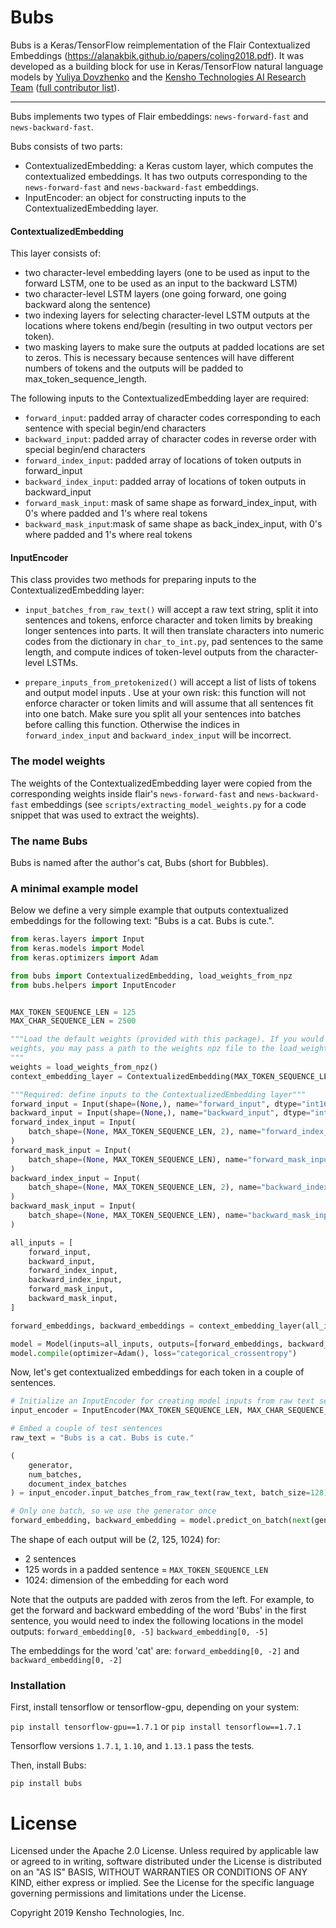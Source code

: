 # Bubs

Bubs is a Keras/TensorFlow reimplementation of the Flair Contextualized Embeddings (https://alanakbik.github.io/papers/coling2018.pdf). It was developed as a building block for use in Keras/TensorFlow natural language models by [Yuliya Dovzhenko](https://github.com/ydovzhenko) and the [Kensho Technologies AI Research Team](https://www.kensho.com/) ([full contributor list](https://github.com/kensho-technologies/bubs/blob/master/AUTHORS.md)).
 
----------------------------------------------

Bubs implements two types of Flair embeddings:  `news-forward-fast` and `news-backward-fast`.

Bubs consists of two parts:
* ContextualizedEmbedding: a Keras custom layer, which computes the contextualized embeddings. It has two outputs corresponding to the `news-forward-fast` and `news-backward-fast` embeddings.
* InputEncoder: an object for constructing inputs to the ContextualizedEmbedding layer.


#### ContextualizedEmbedding
This layer consists of:
* two character-level embedding layers (one to be used as input to the forward LSTM, one to be used as an input to the backward LSTM)
* two character-level LSTM layers (one going forward, one going backward along the sentence) 
* two indexing layers for selecting character-level LSTM outputs at the locations where tokens end/begin (resulting in two output vectors per token).
* two masking layers to make sure the outputs at padded locations are set to zeros. This is necessary because sentences will have different numbers of tokens and the outputs will be padded to max_token_sequence_length.

The following inputs to the ContextualizedEmbedding layer are required:
* `forward_input`: padded array of character codes corresponding to each sentence with special begin/end characters
* `backward_input`: padded array of character codes in reverse order with special begin/end characters
* `forward_index_input`: padded array of locations of token outputs in forward_input
* `backward_index_input`: padded array of locations of token outputs in backward_input
* `forward_mask_input`: mask of same shape as forward_index_input, with 0's where padded and 1's where real tokens
* `backward_mask_input`:mask of same shape as back_index_input, with 0's where padded and 1's where real tokens

#### InputEncoder

This class provides two methods for preparing inputs to the ContextualizedEmbedding layer:

* `input_batches_from_raw_text()` will accept a raw text string, split it into sentences and tokens, enforce character and token limits by breaking longer sentences into parts. It will then translate characters into numeric codes from the dictionary in `char_to_int.py`, pad sentences to the same length, and compute indices of token-level outputs from the character-level LSTMs.

* `prepare_inputs_from_pretokenized()` will accept a list of lists of tokens and output model inputs . Use at your own risk: this function will not enforce character or token limits and will assume that all sentences fit into one batch. Make sure you split all your sentences into batches before calling this function. Otherwise the indices in `forward_index_input` and `backward_index_input` will be incorrect.

### The model weights

The weights of the ContextualizedEmbedding layer were copied from the corresponding weights inside flair's `news-forward-fast` and `news-backward-fast` embeddings (see `scripts/extracting_model_weights.py` for a code snippet that was used to extract the weights).

### The name Bubs

Bubs is named after the author's cat, Bubs (short for Bubbles).

### A minimal example model
Below we define a very simple example that outputs contextualized embeddings for the following text: "Bubs is a cat. Bubs is cute.".

```python
from keras.layers import Input
from keras.models import Model
from keras.optimizers import Adam

from bubs import ContextualizedEmbedding, load_weights_from_npz
from bubs.helpers import InputEncoder


MAX_TOKEN_SEQUENCE_LEN = 125
MAX_CHAR_SEQUENCE_LEN = 2500

"""Load the default weights (provided with this package). If you would like to provide your own 
weights, you may pass a path to the weights npz file to the load_weights_from_npz() function.
"""
weights = load_weights_from_npz()
context_embedding_layer = ContextualizedEmbedding(MAX_TOKEN_SEQUENCE_LEN, weights)

"""Required: define inputs to the ContextualizedEmbedding layer"""
forward_input = Input(shape=(None,), name="forward_input", dtype="int16")
backward_input = Input(shape=(None,), name="backward_input", dtype="int16")
forward_index_input = Input(
    batch_shape=(None, MAX_TOKEN_SEQUENCE_LEN, 2), name="forward_index_input", dtype="int32"
)
forward_mask_input = Input(
    batch_shape=(None, MAX_TOKEN_SEQUENCE_LEN), name="forward_mask_input", dtype="float32"
)
backward_index_input = Input(
    batch_shape=(None, MAX_TOKEN_SEQUENCE_LEN, 2), name="backward_index_input", dtype="int32"
)
backward_mask_input = Input(
    batch_shape=(None, MAX_TOKEN_SEQUENCE_LEN), name="backward_mask_input", dtype="float32"
)

all_inputs = [
    forward_input,
    backward_input,
    forward_index_input,
    backward_index_input,
    forward_mask_input,
    backward_mask_input,
]

forward_embeddings, backward_embeddings = context_embedding_layer(all_inputs)

model = Model(inputs=all_inputs, outputs=[forward_embeddings, backward_embeddings])
model.compile(optimizer=Adam(), loss="categorical_crossentropy")
```
Now, let's get contextualized embeddings for each token in a couple of sentences.
```python
# Initialize an InputEncoder for creating model inputs from raw text sentences
input_encoder = InputEncoder(MAX_TOKEN_SEQUENCE_LEN, MAX_CHAR_SEQUENCE_LEN)

# Embed a couple of test sentences
raw_text = "Bubs is a cat. Bubs is cute."

(
    generator,
    num_batches,
    document_index_batches
) = input_encoder.input_batches_from_raw_text(raw_text, batch_size=128)

# Only one batch, so we use the generator once
forward_embedding, backward_embedding = model.predict_on_batch(next(generator))
```

The shape of each output will be (2, 125, 1024) for:
* 2 sentences
* 125 words in a padded sentence = `MAX_TOKEN_SEQUENCE_LEN`
* 1024: dimension of the embedding for each word
    
Note that the outputs are padded with zeros from the left. For example, to get the forward and backward embedding of the word 'Bubs' in the first sentence, you would need to index the following locations in the model outputs:
`forward_embedding[0, -5]` 
`backward_embedding[0, -5]`

The embeddings for the word 'cat' are: `forward_embedding[0, -2]` and 
`backward_embedding[0, -2]`

### Installation

First, install tensorflow or tensorflow-gpu, depending on your system:

```pip install tensorflow-gpu==1.7.1```
or
```pip install tensorflow==1.7.1```

Tensorflow versions `1.7.1`, `1.10`, and `1.13.1` pass the tests.

Then, install Bubs:

```pip install bubs```

# License

Licensed under the Apache 2.0 License. Unless required by applicable law or agreed to in writing, software distributed under the License is distributed on an "AS IS" BASIS, WITHOUT WARRANTIES OR CONDITIONS OF ANY KIND, either express or implied. See the License for the specific language governing permissions and limitations under the License.

Copyright 2019 Kensho Technologies, Inc.
